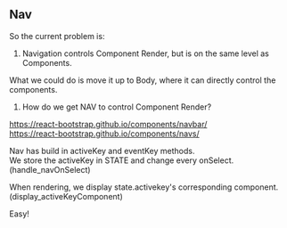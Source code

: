 ## Nav 

So the current problem is: 
1. Navigation controls Component Render, but is on the same level as Components.

What we could do is move it up to Body, where it can directly control the components. 

1. How do we get NAV to control Component Render? 

https://react-bootstrap.github.io/components/navbar/  
https://react-bootstrap.github.io/components/navs/

Nav has build in activeKey and eventKey methods.  
We store the activeKey in STATE and change every onSelect. (handle_navOnSelect)

When rendering, we display state.activekey's corresponding component. (display_activeKeyComponent)

Easy! 